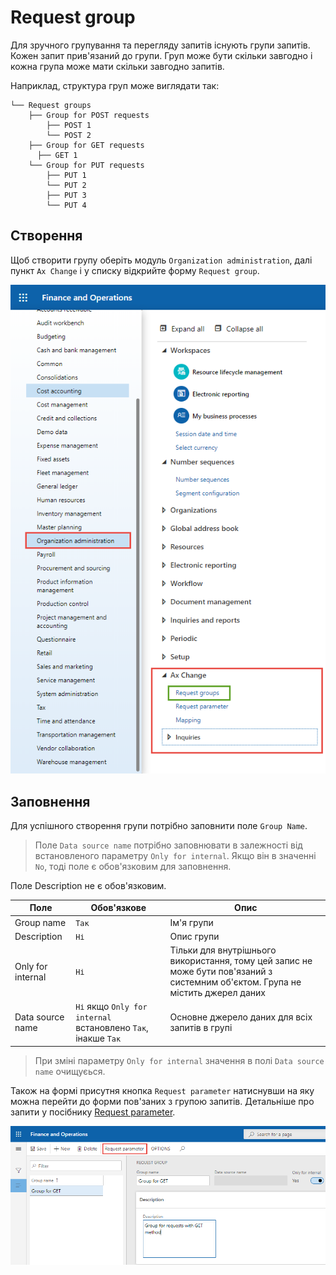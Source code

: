 # Request group

Для зручного групування та перегляду запитів існують групи запитів. Кожен запит прив'язаний до групи. Груп може бути скільки завгодно і кожна група може мати скільки завгодно запитів.

Наприклад, структура груп може виглядати так:

```text
└── Request groups
    ├── Group for POST requests
        ├── POST 1
        └── POST 2
    ├── Group for GET requests
      ├── GET 1
    └── Group for PUT requests
        ├── PUT 1
        └── PUT 2
        ├── PUT 3
        └── PUT 4
```

## Створення

Щоб створити групу оберіть модуль `Organization administration`, далі пункт `Ax Change` і у списку відкрийте форму `Request group`.

![](../_media/requestGroup_1.png ":size=300x450")

## Заповнення

Для успішного створення групи потрібно заповнити поле `Group Name`.

> Поле `Data source name` потрібно заповнювати в залежності від встановленого параметру `Only for internal`. Якщо він в значенні `No`, тоді поле є обов'язковим для заповнення.

Поле Description не є обов'язковим.

| Поле              | Обов'язкове                                                                                    | Опис                                                                                                                             |
| ----------------- | ---------------------------------------------------------------------------------------------- | -------------------------------------------------------------------------------------------------------------------------------- |
| Group name        | <code>Так</code>                                                                               | Ім'я групи                                                                                                                       |
| Description       | <code>Ні</code>                                                                                | Опис групи                                                                                                                       |
| Only for internal | <code>Ні</code>                                                                                | Тільки для внутрішнього використання, тому цей запис не може бути пов'язаний з системним об'єктом. Група не містить джерел даних |
| Data source name  | <code>Ні</code> якщо `Only for internal` встановлено <code>Так</code>, інакше <code>Так</code> | Основне джерело даних для всіх запитів в групі                                                                                   |

> При зміні параметру `Only for internal` значення в полі `Data source name` очищуєься.

Також на формі присутня кнопка `Request parameter` натиснувши на яку можна перейти до форми пов'заних з групою запитів. Детальніше про запити у посібнику [Request parameter](/ua/requestParameter.md).

![](../_media/requestGroup_2.png)
